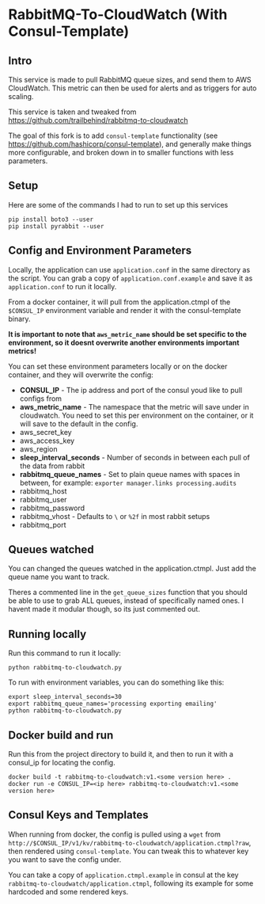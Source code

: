 # RabbitMQ-To-CloudWatch (With Consul-Template)

## Intro
This service is made to pull RabbitMQ queue sizes, and send them to AWS CloudWatch. This metric can then be used for alerts and as triggers for auto scaling.

This service is taken and tweaked from https://github.com/trailbehind/rabbitmq-to-cloudwatch

The goal of this fork is to add `consul-template` functionality (see https://github.com/hashicorp/consul-template), and generally make things more configurable, and broken down in to smaller functions with less parameters.

## Setup
Here are some of the commands I had to run to set up this services

```
pip install boto3 --user
pip install pyrabbit --user
```

## Config and Environment Parameters
Locally, the application can use `application.conf` in the same directory as the script. You can grab a copy of `application.conf.example` and save it as `application.conf` to run it locally.

From a docker container, it will pull from the application.ctmpl of the `$CONSUL_IP` environment variable and render it with the consul-template binary.

**It is important to note that  `aws_metric_name` should be set specific to the environment, so it doesnt overwrite another environments important metrics!**

You can set these environment parameters locally or on the docker container, and they will overwrite the config:
* **CONSUL_IP** - The ip address and port of the consul youd like to pull configs from
* **aws_metric_name** - The namespace that the metric will save under in cloudwatch. You need to set this per environment on the container, or it will save to the default in the config.
* aws_secret_key
* aws_access_key
* aws_region
* **sleep_interval_seconds** - Number of seconds in between each pull of the data from rabbit
* **rabbitmq_queue_names** - Set to plain queue names with spaces in between, for example: `exporter manager.links processing.audits`
* rabbitmq_host
* rabbitmq_user
* rabbitmq_password
* rabbitmq_vhost - Defaults to `\` or `%2f` in most rabbit setups
* rabbitmq_port

## Queues watched
You can changed the queues watched in the application.ctmpl. Just add the queue name you want to track.

Theres a commented line in the `get_queue_sizes` function that you should be able to use to grab ALL queues, instead of specifically named ones. I havent made it modular though, so its just commented out.

## Running locally
Run this command to run it locally:
```
python rabbitmq-to-cloudwatch.py 
```

To run with environment variables, you can do something like this:
```
export sleep_interval_seconds=30
export rabbitmq_queue_names='processing exporting emailing'
python rabbitmq-to-cloudwatch.py 
```

## Docker build and run
Run this from the project directory to build it, and then to run it with a consul_ip for locating the config.
```
docker build -t rabbitmq-to-cloudwatch:v1.<some version here> .
docker run -e CONSUL_IP=<ip here> rabbitmq-to-cloudwatch:v1.<some version here>
```

## Consul Keys and Templates
When running from docker, the config is pulled using a `wget` from `http://$CONSUL_IP/v1/kv/rabbitmq-to-cloudwatch/application.ctmpl?raw`, then rendered using `consul-template`. You can tweak this to whatever key you want to save the config under.

You can take a copy of `application.ctmpl.example` in consul at the key `rabbitmq-to-cloudwatch/application.ctmpl`, following its example for some hardcoded and some rendered keys.
